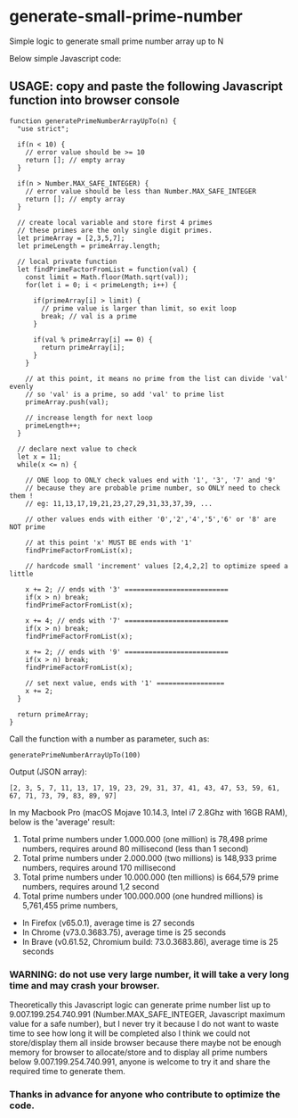 # generate-small-prime-number
Simple logic to generate small prime number array up to N

Below simple Javascript code:

## USAGE: copy and paste the following Javascript function into browser console

```
function generatePrimeNumberArrayUpTo(n) {
  "use strict";

  if(n < 10) {
    // error value should be >= 10
    return []; // empty array
  }

  if(n > Number.MAX_SAFE_INTEGER) {
    // error value should be less than Number.MAX_SAFE_INTEGER
    return []; // empty array
  }

  // create local variable and store first 4 primes
  // these primes are the only single digit primes.
  let primeArray = [2,3,5,7];
  let primeLength = primeArray.length;

  // local private function
  let findPrimeFactorFromList = function(val) {
    const limit = Math.floor(Math.sqrt(val));
    for(let i = 0; i < primeLength; i++) {

      if(primeArray[i] > limit) {
        // prime value is larger than limit, so exit loop
        break; // val is a prime
      }

      if(val % primeArray[i] == 0) {
        return primeArray[i];
      }
    }

    // at this point, it means no prime from the list can divide 'val' evenly
    // so 'val' is a prime, so add 'val' to prime list
    primeArray.push(val);

    // increase length for next loop
    primeLength++;
  }

  // declare next value to check
  let x = 11;
  while(x <= n) {

    // ONE loop to ONLY check values end with '1', '3', '7' and '9'
    // because they are probable prime number, so ONLY need to check them !
    // eg: 11,13,17,19,21,23,27,29,31,33,37,39, ...

    // other values ends with either '0','2','4','5','6' or '8' are NOT prime

    // at this point 'x' MUST BE ends with '1'
    findPrimeFactorFromList(x);

    // hardcode small 'increment' values [2,4,2,2] to optimize speed a little

    x += 2; // ends with '3' ==========================
    if(x > n) break;
    findPrimeFactorFromList(x);

    x += 4; // ends with '7' ==========================
    if(x > n) break;
    findPrimeFactorFromList(x);

    x += 2; // ends with '9' ==========================
    if(x > n) break;
    findPrimeFactorFromList(x);

    // set next value, ends with '1' =================
    x += 2;
  }

  return primeArray;
}
```
Call the function with a number as parameter, such as:
```
generatePrimeNumberArrayUpTo(100)
```
Output (JSON array): 
```
[2, 3, 5, 7, 11, 13, 17, 19, 23, 29, 31, 37, 41, 43, 47, 53, 59, 61, 67, 71, 73, 79, 83, 89, 97]
```

In my Macbook Pro (macOS Mojave 10.14.3, Intel i7 2.8Ghz with 16GB RAM), below is the 'average' result:
1. Total prime numbers under 1.000.000 (one million) is 78,498 prime numbers, requires around 80 millisecond (less than 1 second)
2. Total prime numbers under 2.000.000 (two millions) is 148,933 prime numbers, requires around 170 millisecond
3. Total prime numbers under 10.000.000 (ten millions) is 664,579 prime numbers, requires around 1,2 second
4. Total prime numbers under 100.000.000 (one hundred millions) is 5,761,455 prime numbers, 
* In Firefox (v65.0.1), average time is 27 seconds 
* In Chrome (v73.0.3683.75), average time is 25 seconds 
* In Brave (v0.61.52, Chromium build: 73.0.3683.86), average time is 25 seconds

### WARNING: do not use very large number, it will take a very long time and may crash your browser.

Theoretically this Javascript logic can generate prime number list up to 9.007.199.254.740.991 (Number.MAX_SAFE_INTEGER, Javascript maximum value for a safe number), but I never try it because I do not want to waste time to see how long it will be completed also I think we could not store/display them all inside browser because there maybe not be enough memory for browser to allocate/store and to display all prime numbers below 9.007.199.254.740.991, anyone is welcome to try it and share the required time to generate them.


### Thanks in advance for anyone who contribute to optimize the code.
